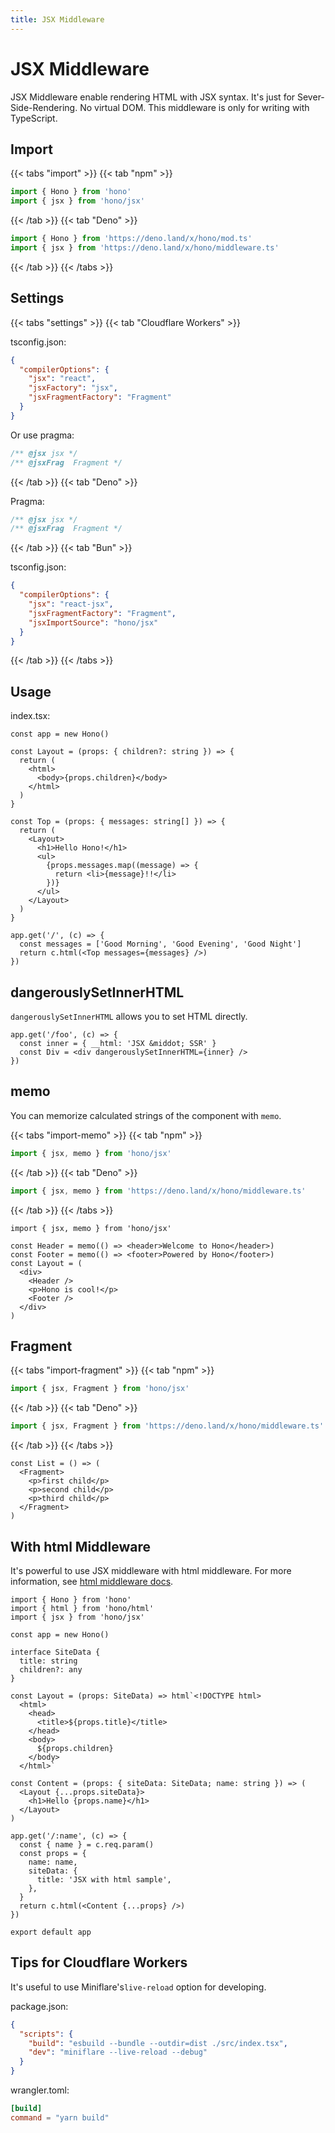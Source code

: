 ```yaml
---
title: JSX Middleware
---
```


# JSX Middleware

JSX Middleware enable rendering HTML with JSX syntax.
It's just for Sever-Side-Rendering. No virtual DOM.
This middleware is only for writing with TypeScript.

## Import

{{< tabs "import" >}}
{{< tab "npm" >}}
```ts
import { Hono } from 'hono'
import { jsx } from 'hono/jsx'
```
{{< /tab >}}
{{< tab "Deno" >}}
```ts
import { Hono } from 'https://deno.land/x/hono/mod.ts'
import { jsx } from 'https://deno.land/x/hono/middleware.ts'
```
{{< /tab >}}
{{< /tabs >}}

## Settings

{{< tabs "settings" >}}
{{< tab "Cloudflare Workers" >}}

tsconfig.json:

```json
{
  "compilerOptions": {
    "jsx": "react",
    "jsxFactory": "jsx",
    "jsxFragmentFactory": "Fragment"
  }
}
```

Or use pragma:

```ts
/** @jsx jsx */
/** @jsxFrag  Fragment */
```


{{< /tab >}}
{{< tab "Deno" >}}

Pragma:

```ts
/** @jsx jsx */
/** @jsxFrag  Fragment */
```

{{< /tab >}}
{{< tab "Bun" >}}

tsconfig.json:

```json
{
  "compilerOptions": {
    "jsx": "react-jsx",
    "jsxFragmentFactory": "Fragment",
    "jsxImportSource": "hono/jsx"
  }
}
```

{{< /tab >}}
{{< /tabs >}}

## Usage

index.tsx:

```tsx
const app = new Hono()

const Layout = (props: { children?: string }) => {
  return (
    <html>
      <body>{props.children}</body>
    </html>
  )
}

const Top = (props: { messages: string[] }) => {
  return (
    <Layout>
      <h1>Hello Hono!</h1>
      <ul>
        {props.messages.map((message) => {
          return <li>{message}!!</li>
        })}
      </ul>
    </Layout>
  )
}

app.get('/', (c) => {
  const messages = ['Good Morning', 'Good Evening', 'Good Night']
  return c.html(<Top messages={messages} />)
})
```

## dangerouslySetInnerHTML

`dangerouslySetInnerHTML` allows you to set HTML directly.

```tsx
app.get('/foo', (c) => {
  const inner = { __html: 'JSX &middot; SSR' }
  const Div = <div dangerouslySetInnerHTML={inner} />
})
```

## memo

You can memorize calculated strings of the component with `memo`.

{{< tabs "import-memo" >}}
{{< tab "npm" >}}
```ts
import { jsx, memo } from 'hono/jsx'
```
{{< /tab >}}
{{< tab "Deno" >}}
```ts
import { jsx, memo } from 'https://deno.land/x/hono/middleware.ts'
```
{{< /tab >}}
{{< /tabs >}}

```tsx
import { jsx, memo } from 'hono/jsx'

const Header = memo(() => <header>Welcome to Hono</header>)
const Footer = memo(() => <footer>Powered by Hono</footer>)
const Layout = (
  <div>
    <Header />
    <p>Hono is cool!</p>
    <Footer />
  </div>
)
```

## Fragment

{{< tabs "import-fragment" >}}
{{< tab "npm" >}}
```ts
import { jsx, Fragment } from 'hono/jsx'
```
{{< /tab >}}
{{< tab "Deno" >}}
```ts
import { jsx, Fragment } from 'https://deno.land/x/hono/middleware.ts'
```
{{< /tab >}}
{{< /tabs >}}

```tsx
const List = () => (
  <Fragment>
    <p>first child</p>
    <p>second child</p>
    <p>third child</p>
  </Fragment>
)
```

## With html Middleware

It's powerful to use JSX middleware with html middleware.
For more information, see [html middleware docs](/docs/builtin-middleware/html).

```tsx
import { Hono } from 'hono'
import { html } from 'hono/html'
import { jsx } from 'hono/jsx'

const app = new Hono()

interface SiteData {
  title: string
  children?: any
}

const Layout = (props: SiteData) => html`<!DOCTYPE html>
  <html>
    <head>
      <title>${props.title}</title>
    </head>
    <body>
      ${props.children}
    </body>
  </html>`

const Content = (props: { siteData: SiteData; name: string }) => (
  <Layout {...props.siteData}>
    <h1>Hello {props.name}</h1>
  </Layout>
)

app.get('/:name', (c) => {
  const { name } = c.req.param()
  const props = {
    name: name,
    siteData: {
      title: 'JSX with html sample',
    },
  }
  return c.html(<Content {...props} />)
})

export default app
```

## Tips for Cloudflare Workers

It's useful to use Miniflare's`live-reload` option for developing.

package.json:

```json
{
  "scripts": {
    "build": "esbuild --bundle --outdir=dist ./src/index.tsx",
    "dev": "miniflare --live-reload --debug"
  }
}
```

wrangler.toml:

```toml
[build]
command = "yarn build"
```
